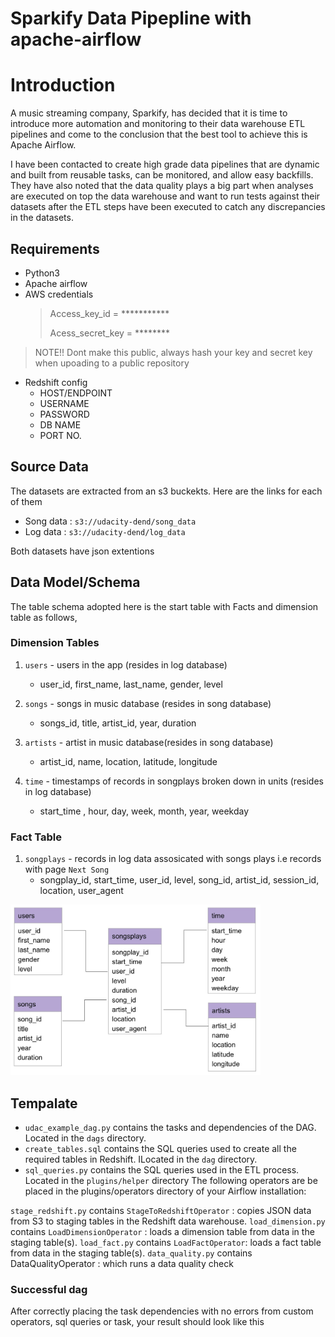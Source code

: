 # Sparkify Data Pipepline with apache-airflow

# Introduction
A music streaming company, Sparkify, has decided that it is time to introduce more automation and monitoring to their data warehouse ETL pipelines and come to the conclusion that the best tool to achieve this is Apache Airflow.

I have been contacted to create high grade data pipelines that are dynamic and built from reusable tasks, can be monitored, and allow easy backfills. They have also noted that the data quality plays a big part when analyses are executed on top the data warehouse and want to run tests against their datasets after the ETL steps have been executed to catch any discrepancies in the datasets.


## Requirements 
*  Python3
*  Apache airflow
*  AWS credentials 
   > Access_key_id = ***********
   >
   > Acess_secret_key = ********
> NOTE!! Dont make this public, always hash your key and secret key when upoading to a public repository
* Redshift config
    * HOST/ENDPOINT
    * USERNAME
    * PASSWORD
    * DB NAME
    * PORT NO.
    
    
## Source Data
The datasets are extracted from an s3 buckekts. Here are the links for each of them 
* Song data : `s3://udacity-dend/song_data`
* Log data : `s3://udacity-dend/log_data`

Both datasets have json extentions


## Data Model/Schema 
The table schema adopted here is the start table with Facts and dimension table as follows, 

### Dimension Tables
1. `users` - users in the app (resides in log database)
    * user_id, first_name, last_name, gender, level
    
2. `songs` - songs in music database (resides in song database)
    * songs_id, title, artist_id, year, duration
    
3. `artists` - artist in music database(resides in song database)
    * artist_id, name, location, latitude, longitude
    
4. `time` - timestamps of records in songplays broken down in units (resides in log database)
    * start_time , hour, day, week, month, year, weekday
    
### Fact Table    
1. `songplays` - records in log data assosicated with songs plays i.e records with page `Next Song`
    * songplay_id, start_time, user_id, level, song_id, artist_id, session_id, location, user_agent
    
<img src="imgs/star_schema_photo.jpg" alt="drawing" width="400"/>

## Tempalate
* `udac_example_dag.py` contains the tasks and dependencies of the DAG. Located in the `dags` directory.
* `create_tables.sql` contains the SQL queries used to create all the required tables in Redshift. ILocated in the `dag` directory.
* `sql_queries.py` contains the SQL queries used in the ETL process. Located in the `plugins/helper` directory
The following operators are be placed in the plugins/operators directory of your Airflow installation:

`stage_redshift.py` contains `StageToRedshiftOperator` :  copies JSON data from S3 to staging tables in the Redshift data warehouse.
`load_dimension.py` contains `LoadDimensionOperator` :  loads a dimension table from data in the staging table(s).
`load_fact.py` contains `LoadFactOperator`: loads a fact table from data in the staging table(s).
`data_quality.py` contains DataQualityOperator : which runs a data quality check

### Successful dag
After correctly placing the task dependencies with no errors from custom operators, sql queries or task, your result should look like this


